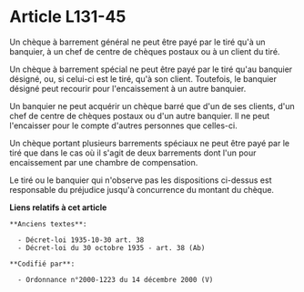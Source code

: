 # Article L131-45

Un chèque à barrement général ne peut être payé par le tiré qu'à un banquier, à un chef de centre de chèques postaux ou à un
client du tiré.

Un chèque à barrement spécial ne peut être payé par le tiré qu'au banquier désigné, ou, si celui-ci est le tiré, qu'à son
client. Toutefois, le banquier désigné peut recourir pour l'encaissement à un autre banquier.

Un banquier ne peut acquérir un chèque barré que d'un de ses clients, d'un chef de centre de chèques postaux ou d'un autre
banquier. Il ne peut l'encaisser pour le compte d'autres personnes que celles-ci.

Un chèque portant plusieurs barrements spéciaux ne peut être payé par le tiré que dans le cas où il s'agit de deux barrements
dont l'un pour encaissement par une chambre de compensation.

Le tiré ou le banquier qui n'observe pas les dispositions ci-dessus est responsable du préjudice jusqu'à concurrence du
montant du chèque.

**Liens relatifs à cet article**

	**Anciens textes**:

	  - Décret-loi 1935-10-30 art. 38
	  - Décret-loi du 30 octobre 1935 - art. 38 (Ab)

	**Codifié par**:

	  - Ordonnance n°2000-1223 du 14 décembre 2000 (V)
